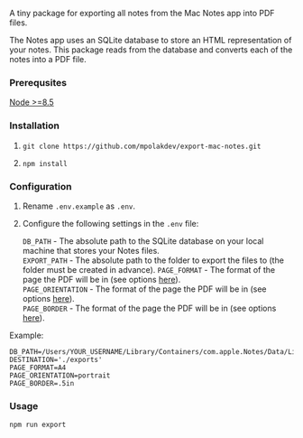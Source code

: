 A tiny package for exporting all notes from the Mac Notes app into PDF files.

The Notes app uses an SQLite database to store an HTML representation of your notes. This package reads from the database and converts each of the notes into a PDF file.

### Prerequsites

[Node >=8.5](https://nodejs.org/en/download/current/)

### Installation

1. `git clone https://github.com/mpolakdev/export-mac-notes.git`

2. `npm install`

### Configuration

1. Rename `.env.example` as `.env`.

2. Configure the following settings in the `.env` file:

    `DB_PATH` - The absolute path to the SQLite database on your local machine that stores your Notes files.  
    `EXPORT_PATH` - The absolute path to the folder to export the files to (the folder must be created in advance).
    `PAGE_FORMAT` - The format of the page the PDF will be in (see options [here](https://github.com/bauhausjs/phantom-html2pdf#paper-size)).  
    `PAGE_ORIENTATION` - The format of the page the PDF will be in (see options [here](https://github.com/bauhausjs/phantom-html2pdf#paper-size)).   
    `PAGE_BORDER` - The format of the page the PDF will be in (see options [here](https://github.com/bauhausjs/phantom-html2pdf#paper-size)).    

Example:
```
DB_PATH=/Users/YOUR_USERNAME/Library/Containers/com.apple.Notes/Data/Library/Notes/NotesV7.storedata
DESTINATION='./exports'
PAGE_FORMAT=A4
PAGE_ORIENTATION=portrait
PAGE_BORDER=.5in
```

### Usage

`npm run export`